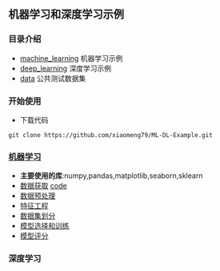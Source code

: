 ## 机器学习和深度学习示例

### 目录介绍
- [machine_learning](machine_learning) 机器学习示例
- [deep_learning](deep_learning) 深度学习示例
- [data](data) 公共测试数据集

### 开始使用
- 下载代码
``` 
git clone https://github.com/xiaomeng79/ML-DL-Example.git
```


### [机器学习](machine_learning)
- **主要使用的库**:numpy,pandas,matplotlib,seaborn,sklearn
- [数据获取](machine_learning/get_data.md) [code](machine_learning/get_data.ipynb)
- [数据预处理](machine_learning/data_processing.ipynb)
- [特征工程](machine_learning/feature_engineering.ipynb)
- [数据集划分](machine_learning/dataset_split.ipynb)
- [模型选择和训练](machine_learning/model_select.ipynb)
- [模型评分](machine_learning/model_verification.ipynb)

### 深度学习
